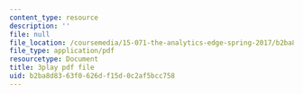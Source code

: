 ```yaml
---
content_type: resource
description: ''
file: null
file_location: /coursemedia/15-071-the-analytics-edge-spring-2017/b2ba8d8363f0626df15d0c2af5bcc758_EXYgISgOw0g.pdf
file_type: application/pdf
resourcetype: Document
title: 3play pdf file
uid: b2ba8d83-63f0-626d-f15d-0c2af5bcc758
---
```

